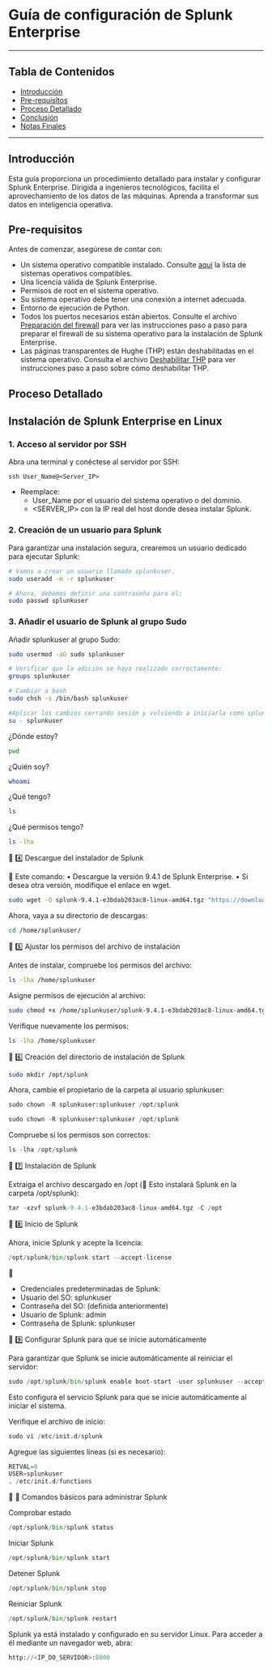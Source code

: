 # Guía de configuración de Splunk Enterprise

---

## Tabla de Contenidos

- [Introducción](#Introducción)
- [Pre-requisitos](#pre-requisitos)
- [Proceso Detallado](#Proceso-Detallado)
- [Conclusión](#conclusion)
- [Notas Finales](#final-notes)
  
---

## Introducción

Esta guía proporciona un procedimiento detallado para instalar y configurar Splunk Enterprise. Dirigida a ingenieros tecnológicos, facilita el aprovechamiento de los datos de las máquinas. Aprenda a transformar sus datos en inteligencia operativa.

## Pre-requisitos

Antes de comenzar, asegúrese de contar con:
* Un sistema operativo compatible instalado. Consulte [aquí](https://docs.splunk.com/Documentation/Splunk/9.4.1/Installation/Systemrequirements) la lista de sistemas operativos compatibles.
* Una licencia válida de Splunk Enterprise.
* Permisos de root en el sistema operativo.
* Su sistema operativo debe tener una conexión a internet adecuada.
* Entorno de ejecución de Python.
* Todos los puertos necesarios están abiertos. Consulte el archivo [Preparación del firewall](https://github.com/splunkcep/splunk_platform/blob/main/OS_preparation/FirewallPrep_EN.md) para ver las instrucciones paso a paso para preparar el firewall de su sistema operativo para la instalación de Splunk Enterprise.
* Las páginas transparentes de Hughe (THP) están deshabilitadas en el sistema operativo. Consulta el archivo [Deshabilitar THP](https://github.com/splunkcep/splunk_platform/blob/main/OS_preparation/Disable_THP_EN.md) para ver instrucciones paso a paso sobre cómo deshabilitar THP.


## Proceso Detallado
## Instalación de Splunk Enterprise en Linux 

### 1. Acceso al servidor por SSH

Abra una terminal y conéctese al servidor por SSH:

`ssh User_Name@<Server_IP>`

* Reemplace:
  * User_Name por el usuario del sistema operativo o del dominio.
  * <SERVER_IP> con la IP real del host donde desea instalar Splunk.

### 2. Creación de un usuario para Splunk

Para garantizar una instalación segura, crearemos un usuario dedicado para ejecutar Splunk:

```bash
# Vamos a crear un usuario llamado splunkuser.
sudo useradd -m -r splunkuser

# Ahora, debemos definir una contraseña para él:
sudo passwd splunkuser
```


### 3. Añadir el usuario de Splunk al grupo Sudo

Añadir splunkuser al grupo Sudo:

```bash
sudo usermod -aG sudo splunkuser

# Verificar que la adición se haya realizado correctamente:
groups splunkuser

# Cambiar a bash
sudo chsh -s /bin/bash splunkuser

#Aplicar los cambios cerrando sesión y volviendo a iniciarla como splunkuser:
su - splunkuser
```

¿Dónde estoy?
```bash
pwd
```

¿Quién soy?
```bash
whoami
```

¿Qué tengo?
```bash
ls
```

¿Qué permisos tengo?
```bash
ls -lha
```

🔹 4️⃣ Descargue del instalador de Splunk

🔹 Este comando:
• Descargue la versión 9.4.1 de Splunk Enterprise.
• Si desea otra versión, modifique el enlace en wget.

```bash
sudo wget -O splunk-9.4.1-e3bdab203ac8-linux-amd64.tgz "https://download.splunk.com/products/splunk/releases/9.4.1/linux/splunk-9.4.1-e3bdab203ac8-linux-amd64.tgz"
```

Ahora, vaya a su directorio de descargas:

```bash
cd /home/splunkuser/
```

🔹 5️⃣ Ajustar los permisos del archivo de instalación

Antes de instalar, compruebe los permisos del archivo:
```bash
ls -lha /home/splunkuser
```

Asigne permisos de ejecución al archivo:

```bash
sudo chmod +x /home/splunkuser/splunk-9.4.1-e3bdab203ac8-linux-amd64.tgz
```

Verifique nuevamente los permisos:


```bash
ls -lha /home/splunkuser
```

🔹 6️⃣ Creación del directorio de instalación de Splunk


```bash
sudo mkdir /opt/splunk
```

Ahora, cambie el propietario de la carpeta al usuario splunkuser:


```python
sudo chown -R splunkuser:splunkuser /opt/splunk
```

```python
sudo chown -R splunkuser:splunkuser /opt/splunk
```

Compruebe si los permisos son correctos:

```python
ls -lha /opt/splunk
```

🔹 7️⃣ Instalación de Splunk

Extraiga el archivo descargado en /opt
(📌 Esto instalará Splunk en la carpeta /opt/splunk):

```python
tar -xzvf splunk-9.4.1-e3bdab203ac8-linux-amd64.tgz -C /opt
```

🔹 8️⃣ Inicio de Splunk

Ahora, inicie Splunk y acepte la licencia:

```python
/opt/splunk/bin/splunk start --accept-license
```

🔑
* Credenciales predeterminadas de Splunk:
* Usuario del SO: splunkuser
* Contraseña del SO: (definida anteriormente)
* Usuario de Splunk: admin
* Contraseña de Splunk: splunkuser


🔹 9️⃣ Configurar Splunk para que se inicie automáticamente

Para garantizar que Splunk se inicie automáticamente al reiniciar el servidor:

```python
sudo /opt/splunk/bin/splunk enable boot-start -user splunkuser --accept-license --answer-yes --no-prompt
```

Esto configura el servicio Splunk para que se inicie automáticamente al iniciar el sistema.

Verifique el archivo de inicio:

```python
sudo vi /etc/init.d/splunk
```

Agregue las siguientes líneas (si es necesario):

```python
RETVAL=0
USER=splunkuser
. /etc/init.d/functions
```

🔹 🔄 Comandos básicos para administrar Splunk

Comprobar estado

```python
/opt/splunk/bin/splunk status
```

Iniciar Splunk

```python
/opt/splunk/bin/splunk start
```

Detener Splunk

```python
/opt/splunk/bin/splunk stop
```

Reiniciar Splunk

```python
/opt/splunk/bin/splunk restart
```

Splunk ya está instalado y configurado en su servidor Linux. Para acceder a él mediante un navegador web, abra:

```python
http://<IP_DO_SERVIDOR>:8000
```

